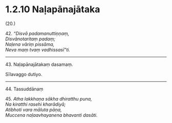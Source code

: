 # 1.2.10 Naḷapānajātaka

(20.)

42\. _“Disvā padamanuttiṇṇaṃ,_  
_Disvānotaritaṃ padaṃ;_  
_Naḷena vāriṃ pissāma,_  
_Neva maṃ tvaṃ vadhissasī”ti._  

---

43\. Naḷapānajātakaṃ dasamaṃ.

Sīlavaggo dutiyo.

---

44\. Tassuddānaṃ

45\. _Atha lakkhaṇa sākha dhiratthu puna,_  
_Na kiratthi rasehi kharādiyā;_  
_Atibhoti vara māluta pāṇa,_  
_Muccena naḷaavhayanena bhavanti dasāti._
